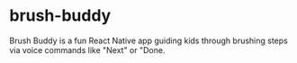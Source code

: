 # brush-buddy
Brush Buddy is a fun React Native app guiding kids through brushing steps via voice commands like "Next" or "Done.
